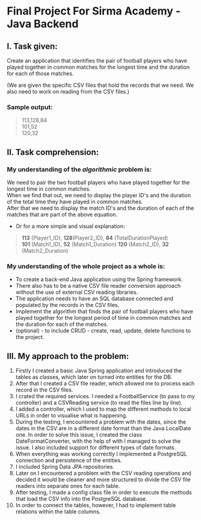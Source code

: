 # Final Project For Sirma Academy - Java Backend

## I. Task given:
Create an application that identifies the pair of football players who have played together in common matches for the longest time and the duration for each of those matches.  
  
(We are given the specific CSV files that hold the records that we need. We also need to work on reading from the CSV files.)
### Sample output:
>113,128,84  
101,52  
120,32
## II. Task comprehension:
### My understanding of the _**algorithmic**_ problem is:  
We need to pair the two football players who have played together for the longest time in common matches.  
When we find that out, we need to display the player ID's and the duration of the total time they have played in common matches.  
After that we need to display the match ID's and the duration of each of the matches that are part of the above equation.  
  
- Or for a more simple and visual explanation:

>**113** (Player1_ID), **128**(Player2_ID), **84** (TotalDurationPlayed)  
**101** (Match1_ID), **52** (Match1_Duration)
**120** (Match2_ID), **32** (Match2_Duration)

### My understanding of the whole project as a whole is:  
* To create a back-end Java application using the Spring framework.  
* There also has to be a native CSV file reader conversion approach without the use of external CSV reading libraries.  
* The application needs to have an SQL database connected and populated by the records in the CSV files.  
* Implement the algorithm that finds the pair of football players who have played together for the longest period of time in common matches and the duration for each of the matches.
* (optional) - to include CRUD - create, read, update, delete functions to the project.
## III. My approach to the problem:
1. Firstly I created a basic Java Spring application and introduced the tables as classes, which later on turned into entities for the DB.
2. After that I created a CSV file reader, which allowed me to process each record in the CSV files.
3. I crated the required services. I needed a FootballService (to pass to my controller) and a CSVReading service (to read the files line by line).
4. I added a controller, which I used to map the different methods to local URLs in order to visualise what is happening.
5. During the testing, I encountered a problem with the dates, since the dates in the CSV are in a different date format than the Java LocalDate one. In order to solve this issue, I created the class DateFormatConverter, with the help of with I managed to solve the issue. I also included support for different types of date formats.
6. When everything was working correctly I implemented a PostgreSQL connection and persistence of the entities.
7. I included Spring Data JPA repositories.
8. Later on I encountered a problem with the CSV reading operations and decided it would be cleaner and more structured to divide the CSV file readers into separate ones for each table.
9. After testing, I made a config class file in order to execute the methods that load the CSV info into the PostgreSQL database.
10. In order to connect the tables, however, I had to implement table relations within the table columns.
